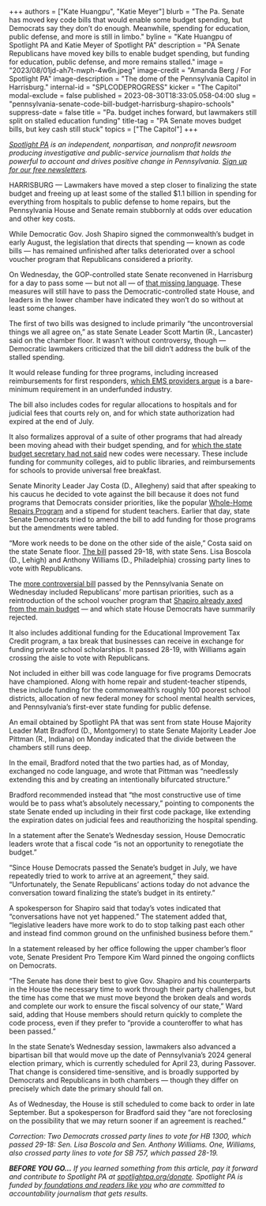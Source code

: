 +++
authors = ["Kate Huangpu", "Katie Meyer"]
blurb = "The Pa. Senate has moved key code bills that would enable some budget spending, but Democrats say they don’t do enough. Meanwhile, spending for education, public defense, and more is still in limbo."
byline = "Kate Huangpu of Spotlight PA and Katie Meyer of Spotlight PA"
description = "PA Senate Republicans have moved key bills to enable budget spending, but funding for education, public defense, and more remains stalled."
image = "2023/08/01jd-ah7t-nwph-4w6n.jpeg"
image-credit = "Amanda Berg / For Spotlight PA"
image-description = "The dome of the Pennsylvania Capitol in Harrisburg."
internal-id = "SPLCODEPROGRESS"
kicker = "The Capitol"
modal-exclude = false
published = 2023-08-30T18:33:05.058-04:00
slug = "pennsylvania-senate-code-bill-budget-harrisburg-shapiro-schools"
suppress-date = false
title = "Pa. budget inches forward, but lawmakers still split on stalled education funding"
title-tag = "PA Senate moves budget bills, but key cash still stuck"
topics = ["The Capitol"]
+++

<a href="https://www.spotlightpa.org/"><em>Spotlight PA</em></a><em> is an independent, nonpartisan, and nonprofit newsroom producing investigative and public-service journalism that holds the powerful to account and drives positive change in Pennsylvania. </em><a href="https://www.spotlightpa.org/newsletters"><em>Sign up for our free newsletters</em></a><em>.</em>

HARRISBURG — Lawmakers have moved a step closer to finalizing the state budget and freeing up at least some of the stalled $1.1 billion in spending for everything from hospitals to public defense to home repairs, but the Pennsylvania House and Senate remain stubbornly at odds over education and other key costs.

While Democratic Gov. Josh Shapiro signed the commonwealth’s budget in early August, the legislation that directs that spending — known as code bills — has remained unfinished after talks deteriorated over a school voucher program that Republicans considered a priority.

On Wednesday, the GOP-controlled state Senate reconvened in Harrisburg for a day to pass some — but not all — of <a href="https://www.spotlightpa.org/news/2023/08/pennsylvania-budget-legislature-home-repairs-education-funding-code-bills/">that missing language</a>. These measures will still have to pass the Democratic-controlled state House, and leaders in the lower chamber have indicated they won’t do so without at least some changes.

<script src="https://www.spotlightpa.org/embed.js" async></script><div data-spl-embed-version="1" data-spl-src="https://www.spotlightpa.org/embeds/newsletter/"></div>

The first of two bills was designed to include primarily “the uncontroversial things we all agree on,” as state Senate Leader Scott Martin (R., Lancaster) said on the chamber floor. It wasn’t without controversy, though — Democratic lawmakers criticized that the bill didn’t address the bulk of the stalled spending.

It would release funding for three programs, including increased reimbursements for first responders, <a href="https://www.inquirer.com/politics/pennsylvania/ems-philly-lansdale-reimbursement-ambulances-20230830.html">which EMS providers argue</a> is a bare-minimum requirement in an underfunded industry.

The bill also includes codes for regular allocations to hospitals and for judicial fees that courts rely on, and for which state authorization had expired at the end of July.

It also formalizes approval of a suite of other programs that had already been moving ahead with their budget spending, and for <a href="https://senatorpittman.com/wp-content/uploads/sites/96/2023/08/8.2.23-Memo-from-Budget-Secretary-Uri-Monson.pdf">which the state budget secretary had not said</a> new codes were necessary. These include funding for community colleges, aid to public libraries, and reimbursements for schools to provide universal free breakfast.

Senate Minority Leader Jay Costa (D., Allegheny) said that after speaking to his caucus he decided to vote against the bill because it does not fund programs that Democrats consider priorities, like the popular <a href="https://www.spotlightpa.org/newsletters/investigator/demand-set-to-swamp-pennsylvania-home-repair-program/">Whole-Home Repairs Program</a> and a stipend for student teachers. Earlier that day, state Senate Democrats tried to amend the bill to add funding for those programs but the amendments were tabled.

“More work needs to be done on the other side of the aisle,” Costa said on the state Senate floor. <a href="https://www.legis.state.pa.us/cfdocs/billInfo/BillInfo.cfm?syear=2023&amp;sind=0&amp;body=H&amp;type=B&amp;bn=1300">The bill</a> passed 29-18, with state Sens. Lisa Boscola (D., Lehigh) and Anthony Williams (D., Philadelphia) crossing party lines to vote with Republicans.

The <a href="https://www.legis.state.pa.us/cfdocs/billInfo/BillInfo.cfm?syear=2023&amp;sind=0&amp;body=S&amp;type=B&amp;bn=757">more controversial bill</a> passed by the Pennsylvania Senate on Wednesday included Republicans’ more partisan priorities, such as a reintroduction of the school voucher program that <a href="https://www.spotlightpa.org/news/2023/08/pennsylvania-budget-legislature-josh-shapiro-kim-ward-education-voucher-funding/">Shapiro already axed from the main budget</a> — and which state House Democrats have summarily rejected.

It also includes additional funding for the Educational Improvement Tax Credit program, a tax break that businesses can receive in exchange for funding private school scholarships. It passed 28-19, with Williams again crossing the aisle to vote with Republicans.

Not included in either bill was code language for five programs Democrats have championed. Along with home repair and student-teacher stipends, these include funding for the commonwealth’s roughly 100 poorest school districts, allocation of new federal money for school mental health services, and Pennsylvania’s first-ever state funding for public defense.

An email obtained by Spotlight PA that was sent from state House Majority Leader Matt Bradford (D., Montgomery) to state Senate Majority Leader Joe Pittman (R., Indiana) on Monday indicated that the divide between the chambers still runs deep.

In the email, Bradford noted that the two parties had, as of Monday, exchanged no code language, and wrote that Pittman was “needlessly extending this and by creating an intentionally bifurcated structure.”

Bradford recommended instead that “the most constructive use of time would be to pass what’s absolutely necessary,” pointing to components the state Senate ended up including in their first code package, like extending the expiration dates on judicial fees and reauthorizing the hospital spending.

In a statement after the Senate’s Wednesday session, House Democratic leaders wrote that a fiscal code “is not an opportunity to renegotiate the budget.”

“Since House Democrats passed the Senate’s budget in July, we have repeatedly tried to work to arrive at an agreement,” they said. “Unfortunately, the Senate Republicans’ actions today do not advance the conversation toward finalizing the state’s budget in its entirety.”

A spokesperson for Shapiro said that today’s votes indicated that “conversations have not yet happened.” The statement added that, “legislative leaders have more work to do to stop talking past each other and instead find common ground on the unfinished business before them.”

<script src="https://www.spotlightpa.org/embed.js" async></script><div data-spl-embed-version="1" data-spl-src="https://www.spotlightpa.org/embeds/donate/"></div>

In a statement released by her office following the upper chamber’s floor vote, Senate President Pro Tempore Kim Ward pinned the ongoing conflicts on Democrats.

“The Senate has done their best to give Gov. Shapiro and his counterparts in the House the necessary time to work through their party challenges, but the time has come that we must move beyond the broken deals and words and complete our work to ensure the fiscal solvency of our state,” Ward said, adding that House members should return quickly to complete the code process, even if they prefer to “provide a counteroffer to what has been passed.”

In the state Senate’s Wednesday session, lawmakers also advanced a bipartisan bill that would move up the date of Pennsylvania’s 2024 general election primary, which is currently scheduled for April 23, during Passover. That change is considered time-sensitive, and is broadly supported by Democrats and Republicans in both chambers — though they differ on precisely which date the primary should fall on.

As of Wednesday, the House is still scheduled to come back to order in late September. But a spokesperson for Bradford said they “are not foreclosing on the possibility that we may return sooner if an agreement is reached.”

<em>Correction: Two Democrats crossed party lines to vote for HB 1300, which passed 29-18: Sen. Lisa Boscola and Sen. Anthony Williams. One, Williams, also crossed party lines to vote for SB 757, which passed 28-19.</em>

<strong><em>BEFORE YOU GO…</em></strong><em> If you learned something from this article, pay it forward and contribute to Spotlight PA at </em><a href="https://www.spotlightpa.org/donate"><em>spotlightpa.org/donate</em></a><em>. Spotlight PA is funded by</em><a href="https://www.spotlightpa.org/support"><em> foundations and readers like you</em></a><em> who are committed to accountability journalism that gets results.</em>


